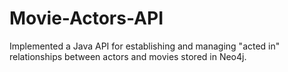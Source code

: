 # Movie-Actors-API
Implemented a Java API for establishing and managing "acted in" relationships between actors and movies stored in Neo4j.
